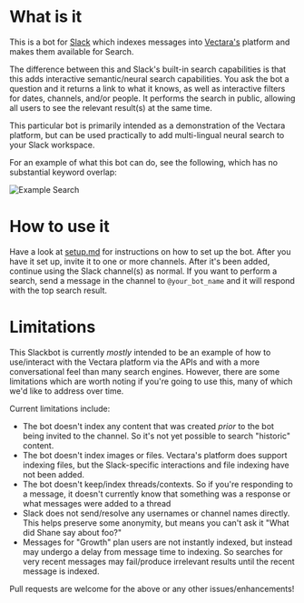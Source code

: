 # What is it
This is a bot for [Slack](https://slack.com/) which indexes messages into
[Vectara's](http://vectara.com/) platform and makes them available for Search.

The difference between this and Slack's built-in search capabilities is that
this adds interactive semantic/neural search capabilities.  You ask the bot a
question and it returns a link to what it knows, as well as interactive filters
for dates, channels, and/or people.  It performs the search in public, allowing
all users to see the relevant result(s) at the same time.

This particular bot is primarily intended as a demonstration of the Vectara
platform, but can be used practically to add multi-lingual neural search to
your Slack workspace.

For an example of what this bot can do, see the following, which has no
substantial keyword overlap:

![Example Search](img/example.png)

# How to use it
Have a look at [setup.md](setup.md) for instructions on how to set up the bot.
After you have it set up, invite it to one or more channels.  After it's been
added, continue using the Slack channel(s) as normal.  If you want to perform a
search, send a message in the channel to `@your_bot_name` and it will respond
with the top search result.

# Limitations
This Slackbot is currently *mostly* intended to be an example of how to
use/interact with the Vectara platform via the APIs and with a more
conversational feel than many search engines.  However, there are some
limitations which are worth noting if you're going to use this, many of which
we'd like to address over time.

Current limitations include:
- The bot doesn't index any content that was created *prior* to the
bot being invited to the channel.  So it's not yet possible to search
"historic" content.
- The bot doesn't index images or files.  Vectara's platform does
support indexing files, but the Slack-specific interactions and file indexing
have not been added.
- The bot doesn't keep/index threads/contexts.  So if you're responding to a
message, it doesn't currently know that something was a response or what
messages were added to a thread
- Slack does not send/resolve any usernames or channel names directly.  This
helps preserve some anonymity, but means you can't ask it "What did Shane say
about foo?"
- Messages for "Growth" plan users are not instantly indexed, but instead
may undergo a delay from message time to indexing.  So searches for very recent
messages may fail/produce irrelevant results until the recent message is
indexed.

Pull requests are welcome for the above or any other issues/enhancements!